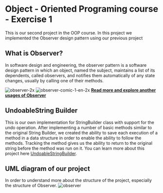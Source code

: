 # Object - Oriented Programing course - Exercise 1

This is our second project in the OOP course.
In this project we implemented the Observer design pattern using our previous project

## What is Observer?
In software design and engineering, the observer pattern is a software design pattern in which an object, named the subject, maintains a list of its dependents, called observers, and notifies them automatically of any state changes, usually by calling one of their methods.

![observer-2x](https://user-images.githubusercontent.com/92925727/209137313-35a0a667-0851-4098-917a-757e880eaaf9.png)
![observer-comic-1-en-2x](https://user-images.githubusercontent.com/92925727/209137318-45e166eb-368f-475d-b9c3-0e11df79ebfe.png)
**[Read more and explore another usages of Observer](https://en.wikipedia.org/wiki/Observer_pattern#:~:text=In%20software%20design%20and%20engineering,calling%20one%20of%20their%20methods.)**


## UndoableString Builder
This is our own implementation for StringBuilder class with support for the undo operation.
After implementing a number of basic methods similar to the original String Builder, we created the ability to save each execution of a method in a data structure in order to enable the ability to follow the methods. Tracking the method gives us the ability to return to the original string before the method was run on it.
You can learn more about this project here [UndoableStringBuilder](https://github.com/AlmogShor/OOP-Ex0-2nd.git).


## UML diagram of our project
In order to understand more about the structure of the project, 
especially the structure of Observer.
![observer](https://user-images.githubusercontent.com/92925727/209137747-b6cb8a80-2ad2-43da-a7cd-81149c45a8e2.png)


